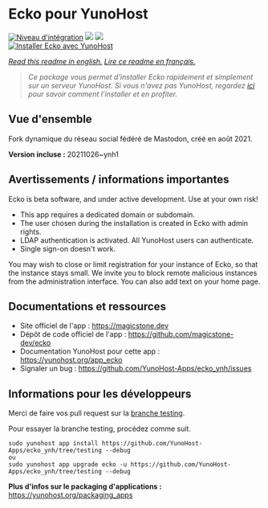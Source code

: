# Ecko pour YunoHost

[![Niveau d'intégration](https://dash.yunohost.org/integration/ecko.svg)](https://dash.yunohost.org/appci/app/ecko) ![](https://ci-apps.yunohost.org/ci/badges/ecko.status.svg) ![](https://ci-apps.yunohost.org/ci/badges/ecko.maintain.svg)  
[![Installer Ecko avec YunoHost](https://install-app.yunohost.org/install-with-yunohost.svg)](https://install-app.yunohost.org/?app=ecko)

*[Read this readme in english.](./README.md)*
*[Lire ce readme en français.](./README_fr.md)*

> *Ce package vous permet d'installer Ecko rapidement et simplement sur un serveur YunoHost.
Si vous n'avez pas YunoHost, regardez [ici](https://yunohost.org/#/install) pour savoir comment l'installer et en profiter.*

## Vue d'ensemble

Fork dynamique du réseau social fédéré de Mastodon, créé en août 2021.

**Version incluse :** 20211026~ynh1



## Avertissements / informations importantes

Ecko is beta software, and under active development. Use at your own risk!

* This app requires a dedicated domain or subdomain.
* The user chosen during the installation is created in Ecko with admin rights.
* LDAP authentication is activated. All YunoHost users can authenticate.
* Single sign-on doesn't work.

You may wish to close or limit registration for your instance of Ecko, so that the instance stays small. We invite you to block remote malicious instances from the administration interface. You can also add text on your home page.

## Documentations et ressources

* Site officiel de l'app : https://magicstone.dev
* Dépôt de code officiel de l'app : https://github.com/magicstone-dev/ecko
* Documentation YunoHost pour cette app : https://yunohost.org/app_ecko
* Signaler un bug : https://github.com/YunoHost-Apps/ecko_ynh/issues

## Informations pour les développeurs

Merci de faire vos pull request sur la [branche testing](https://github.com/YunoHost-Apps/ecko_ynh/tree/testing).

Pour essayer la branche testing, procédez comme suit.
```
sudo yunohost app install https://github.com/YunoHost-Apps/ecko_ynh/tree/testing --debug
ou
sudo yunohost app upgrade ecko -u https://github.com/YunoHost-Apps/ecko_ynh/tree/testing --debug
```

**Plus d'infos sur le packaging d'applications :** https://yunohost.org/packaging_apps